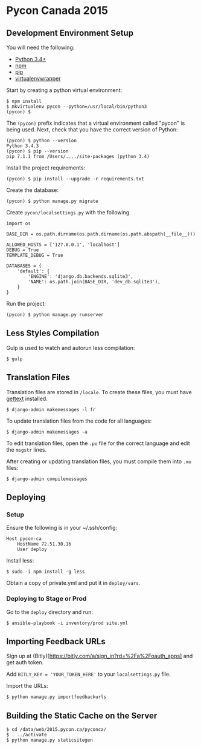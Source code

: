 Pycon Canada 2015
=================


Development Environment Setup
-----------------------------

You will need the following:

- [Python 3.4+](https://www.python.org/downloads/)
- [npm](https://www.npmjs.org/)
- [pip](https://pip.pypa.io/en/stable/)
- [virtualenvwrapper](https://virtualenvwrapper.readthedocs.org/en/latest/)

Start by creating a python virtual environment:

    $ npm install
    $ mkvirtualenv pycon --python=/usr/local/bin/python3
    (pycon) $

The `(pycon)` prefix indicates that a virtual environment called "pycon" is being used. Next, check that you have the correct version of Python:

    (pycon) $ python --version
    Python 3.4.3
    (pycon) $ pip --version
    pip 7.1.1 from /Users/..../site-packages (python 3.4)

Install the project requirements:

    (pycon) $ pip install --upgrade -r requirements.txt

Create the database:

    (pycon) $ python manage.py migrate

Create `pycon/localsettings.py` with the following


    import os

    BASE_DIR = os.path.dirname(os.path.dirname(os.path.abspath(__file__)))

    ALLOWED_HOSTS = ['127.0.0.1', 'localhost']
    DEBUG = True
    TEMPLATE_DEBUG = True

    DATABASES = {
        'default': {
            'ENGINE': 'django.db.backends.sqlite3',
            'NAME': os.path.join(BASE_DIR, 'dev_db.sqlite3'),
        }
    }

Run the project:

    (pycon) $ python manage.py runserver


Less Styles Compilation
-----------------------

Gulp is used to watch and autorun less compilation:

    $ gulp

Translation Files
--------------------------

Translation files are stored in `/locale`. To create these files, you must have
[gettext](http://www.gnu.org/software/gettext/) installed.

    $ django-admin makemessages -l fr

To update translation files from the code for all languages:

    $ django-admin makemessages -a

To edit translation files, open the `.po` file for the correct language and edit the `msgstr` lines.

After creating or updating translation files, you must compile them into `.mo` files:

    $ django-admin compilemessages

Deploying
---------

### Setup

Ensure the following is in your ~/.ssh/config:

    Host pycon-ca
        HostName 72.51.30.16
        User deploy

Install less:

    $ sudo -i npm install -g less

Obtain a copy of private.yml and put it in `deploy/vars`.

### Deploying to Stage or Prod

Go to the `deploy` directory and run:

    $ ansible-playbook -i inventory/prod site.yml

Importing Feedback URLs
-----------------------

Sign up at (Bitly)[https://bitly.com/a/sign_in?rd=%2Fa%2Foauth_apps] and get auth token.

Add `BITLY_KEY = 'YOUR_TOKEN_HERE'` to your `localsettings.py` file.

Import the URLs:

    $ python manage.py importfeedbackurls

Building the Static Cache on the Server
---------------------------------------

	$ cd /data/web/2015.pycon.ca/pyconca/
	$ . ../activate
	$ python manage.py staticsitegen
